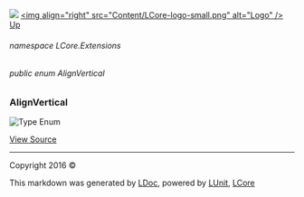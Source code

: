 ![](Content/LCore-banner-small.png "")
[&lt;img align=&quot;right&quot; src=&quot;Content/LCore-logo-small.png&quot; alt=&quot;Logo&quot; /&gt;](../README.md)
[Up](docs/L.md)

###### namespace LCore.Extensions

###### public enum AlignVertical

### AlignVertical

 ![Type Enum ](http://b.repl.ca/v1/Type-Enum%20-blue.png "")



[View Source](Extensions/Methods/L.cs#L)



---

Copyright 2016 &copy; [](../README.md) [](../TableOfContents.md)

This markdown was generated by [LDoc](https://github.com/CodeSingularity/LDoc), powered by [LUnit](https://github.com/CodeSingularity/LUnit), [LCore](https://github.com/CodeSingularity/LCore)
